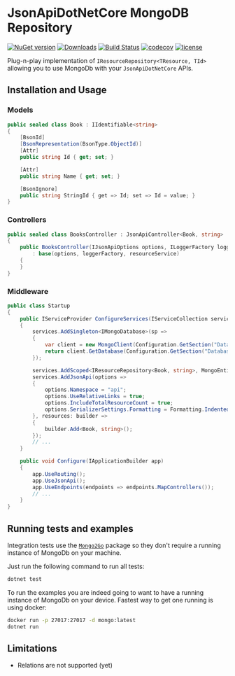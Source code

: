 # JsonApiDotNetCore MongoDB Repository

[![NuGet version][nuget-image]][nuget-url]
[![Downloads][downloads-image]][nuget-url]
[![Build Status](https://travis-ci.com/mrnkr/JsonApiDotNetCore.MongoDb.svg?branch=master)](https://travis-ci.com/mrnkr/JsonApiDotNetCore.MongoDb)
[![codecov](https://codecov.io/gh/mrnkr/JsonApiDotNetCore.MongoDb/branch/master/graph/badge.svg)](https://codecov.io/gh/mrnkr/JsonApiDotNetCore.MongoDb)
[![license][license]](https://github.com/mrnkr/JsonApiDotNetCore.MongoDb/blob/master/LICENSE)

[nuget-image]:https://img.shields.io/nuget/v/JsonApiDotNetCore.MongoDb
[nuget-url]:https://www.nuget.org/packages/JsonApiDotNetCore.MongoDb
[downloads-image]:https://img.shields.io/nuget/dt/JsonApiDotNetCore.MongoDb
[license]:https://img.shields.io/github/license/mrnkr/JsonApiDotNetCore.MongoDb

Plug-n-play implementation of `IResourceRepository<TResource, TId>` allowing you to use MongoDb with your `JsonApiDotNetCore` APIs.

## Installation and Usage

### Models

```cs
public sealed class Book : IIdentifiable<string>
{
    [BsonId]
    [BsonRepresentation(BsonType.ObjectId)]
    [Attr]
    public string Id { get; set; }

    [Attr]
    public string Name { get; set; }

    [BsonIgnore]
    public string StringId { get => Id; set => Id = value; }
}
```

### Controllers

```cs
public sealed class BooksController : JsonApiController<Book, string>
{
    public BooksController(IJsonApiOptions options, ILoggerFactory loggerFactory, IResourceService<Book, string> resourceService)
        : base(options, loggerFactory, resourceService)
    {
    }
}
```

### Middleware

```cs
public class Startup
{
    public IServiceProvider ConfigureServices(IServiceCollection services)
    {
        services.AddSingleton<IMongoDatabase>(sp =>
        {
            var client = new MongoClient(Configuration.GetSection("DatabaseSettings:ConnectionString").Value);
            return client.GetDatabase(Configuration.GetSection("DatabaseSettings:Database").Value);
        });

        services.AddScoped<IResourceRepository<Book, string>, MongoEntityRepository<Book, string>>();
        services.AddJsonApi(options =>
        {
            options.Namespace = "api";
            options.UseRelativeLinks = true;
            options.IncludeTotalResourceCount = true;
            options.SerializerSettings.Formatting = Formatting.Indented;
        }, resources: builder =>
        {
            builder.Add<Book, string>();
        });
        // ...
    }

    public void Configure(IApplicationBuilder app)
    {
        app.UseRouting();
        app.UseJsonApi();
        app.UseEndpoints(endpoints => endpoints.MapControllers());
        // ...
    }
}
```

## Running tests and examples

Integration tests use the [`Mongo2Go`](https://github.com/Mongo2Go/Mongo2Go) package so they don't require a running instance of MongoDb on your machine.

Just run the following command to run all tests:

```bash
dotnet test
```

To run the examples you are indeed going to want to have a running instance of MongoDb on your device. Fastest way to get one running is using docker:

```bash
docker run -p 27017:27017 -d mongo:latest
dotnet run
```

## Limitations

- Relations are not supported (yet)
